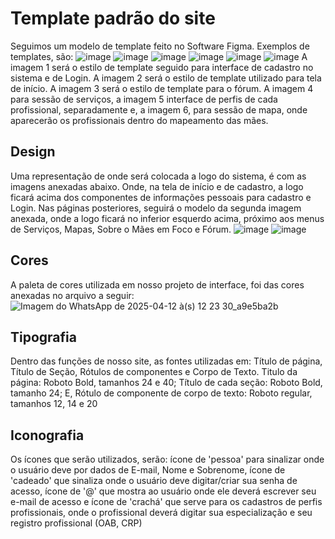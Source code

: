 # Template padrão do site
 Seguimos um modelo de template feito no Software Figma. Exemplos de templates, são:
 ![image](https://github.com/user-attachments/assets/e1c9fd07-04b1-40e9-9866-95f90df0c59f)
 ![image](https://github.com/user-attachments/assets/a71a5d65-f8e2-409c-86ce-451d0542f5de)
 ![image](https://github.com/user-attachments/assets/f7ab92e4-68aa-46da-a994-71a2dca452a5)
 ![image](https://github.com/user-attachments/assets/adfdcabf-df5e-4b60-b71c-894bfdf2fbdb)
 ![image](https://github.com/user-attachments/assets/2e2215be-93d1-4671-8dd8-9f7bab8d8105)
 ![image](https://github.com/user-attachments/assets/68949089-775f-4d5a-bbdf-b34c82d4c8d7)
A imagem 1 será o estilo de template seguido para interface de cadastro no sistema e de Login. A imagem 2 será o estilo de template utilizado para tela de início. A imagem 3 será o estilo de template para o fórum. A imagem 4 para sessão de serviços, a imagem 5 interface de perfis de cada profissional, separadamente e, a imagem 6, para sessão de mapa, onde aparecerão os profissionais dentro do mapeamento das mães.

## Design

Uma representação de onde será colocada a logo do sistema, é com as imagens anexadas abaixo. Onde, na tela de início e de cadastro, a logo ficará acima dos componentes de informações pessoais para cadastro e Login. Nas páginas posteriores, seguirá o modelo da segunda imagem anexada, onde a logo ficará no inferior esquerdo acima, próximo aos menus de Serviços, Mapas, Sobre o Mães em Foco e Fórum.
![image](https://github.com/user-attachments/assets/a239379e-e318-4bf6-a0ed-529809d63f5f)
![image](https://github.com/user-attachments/assets/083a7863-22a8-4a80-b2a7-463bc99b5e2f)


## Cores
A paleta de cores utilizada em nosso projeto de interface, foi das cores anexadas no arquivo a seguir:
![Imagem do WhatsApp de 2025-04-12 à(s) 12 23 30_a9e5ba2b](https://github.com/user-attachments/assets/70a649e0-5840-4c46-8e52-165870bf9ced)



## Tipografia

Dentro das funções de nosso site, as fontes utilizadas em: Título de página, Título de Seção, Rótulos de componentes e Corpo de Texto.
Titulo da página: Roboto Bold, tamanhos 24 e 40; 
Título de cada seção: Roboto Bold, tamanho 24; 
E, Rótulo de componente de corpo de texto: Roboto regular, tamanhos 12, 14 e 20

## Iconografia

Os ícones que serão utilizados, serão: ícone de 'pessoa' para sinalizar onde o usuário deve por dados de E-mail, Nome e Sobrenome, ícone de 'cadeado' que sinaliza onde o usuário deve digitar/criar sua senha de acesso, ícone de '@' que mostra ao usuário onde ele deverá escrever seu e-mail de acesso e ícone de 'crachá' que serve para os cadastros de perfis profissionais, onde o profissional deverá digitar sua especialização e seu registro profissional (OAB, CRP)
